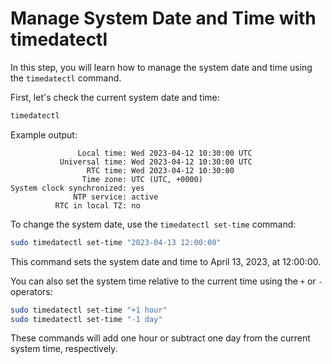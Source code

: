 # Manage System Date and Time with timedatectl

In this step, you will learn how to manage the system date and time using the `timedatectl` command.

First, let's check the current system date and time:

```bash
timedatectl
```

Example output:

```
               Local time: Wed 2023-04-12 10:30:00 UTC
           Universal time: Wed 2023-04-12 10:30:00 UTC
                 RTC time: Wed 2023-04-12 10:30:00
                Time zone: UTC (UTC, +0000)
System clock synchronized: yes
              NTP service: active
          RTC in local TZ: no
```

To change the system date, use the `timedatectl set-time` command:

```bash
sudo timedatectl set-time "2023-04-13 12:00:00"
```

This command sets the system date and time to April 13, 2023, at 12:00:00.

You can also set the system time relative to the current time using the `+` or `-` operators:

```bash
sudo timedatectl set-time "+1 hour"
sudo timedatectl set-time "-1 day"
```

These commands will add one hour or subtract one day from the current system time, respectively.
